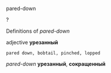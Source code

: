 pared-down

?


Definitions of _pared-down_

adjective
**урезанный**

    pared down, bobtail, pinched, lopped

_pared-down_
**урезанный**, **сокращенный**